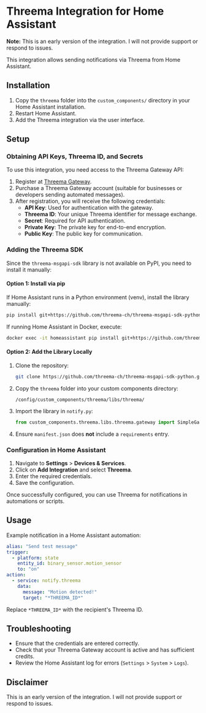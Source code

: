 # Threema Integration for Home Assistant

**Note:** This is an early version of the integration. I will not provide support or respond to issues.

This integration allows sending notifications via Threema from Home Assistant.

## Installation

1. Copy the `threema` folder into the `custom_components/` directory in your Home Assistant installation.
2. Restart Home Assistant.
3. Add the Threema integration via the user interface.

## Setup

### Obtaining API Keys, Threema ID, and Secrets

To use this integration, you need access to the Threema Gateway API:

1. Register at [Threema Gateway](https://gateway.threema.ch/).
2. Purchase a Threema Gateway account (suitable for businesses or developers sending automated messages).
3. After registration, you will receive the following credentials:
   - **API Key**: Used for authentication with the gateway.
   - **Threema ID**: Your unique Threema identifier for message exchange.
   - **Secret**: Required for API authentication.
   - **Private Key**: The private key for end-to-end encryption.
   - **Public Key**: The public key for communication.

### Adding the Threema SDK

Since the `threema-msgapi-sdk` library is not available on PyPI, you need to install it manually:

#### **Option 1: Install via pip**
If Home Assistant runs in a Python environment (venv), install the library manually:
```bash
pip install git+https://github.com/threema-ch/threema-msgapi-sdk-python.git
```

If running Home Assistant in Docker, execute:
```bash
docker exec -it homeassistant pip install git+https://github.com/threema-ch/threema-msgapi-sdk-python.git
```

#### **Option 2: Add the Library Locally**
1. Clone the repository:
   ```bash
   git clone https://github.com/threema-ch/threema-msgapi-sdk-python.git
   ```
2. Copy the `threema` folder into your custom components directory:
   ```
   /config/custom_components/threema/libs/threema/
   ```
3. Import the library in `notify.py`:
   ```python
   from custom_components.threema.libs.threema.gateway import SimpleGateway
   ```
4. Ensure `manifest.json` does **not** include a `requirements` entry.

### Configuration in Home Assistant

1. Navigate to **Settings** > **Devices & Services**.
2. Click on **Add Integration** and select **Threema**.
3. Enter the required credentials.
4. Save the configuration.

Once successfully configured, you can use Threema for notifications in automations or scripts.

## Usage

Example notification in a Home Assistant automation:

```yaml
alias: "Send test message"
trigger:
  - platform: state
    entity_id: binary_sensor.motion_sensor
    to: "on"
action:
  - service: notify.threema
    data:
      message: "Motion detected!"
      target: "*THREEMA_ID*"
```

Replace `*THREEMA_ID*` with the recipient's Threema ID.

## Troubleshooting

- Ensure that the credentials are entered correctly.
- Check that your Threema Gateway account is active and has sufficient credits.
- Review the Home Assistant log for errors (`Settings` > `System` > `Logs`).

## Disclaimer

This is an early version of the integration. I will not provide support or respond to issues.

